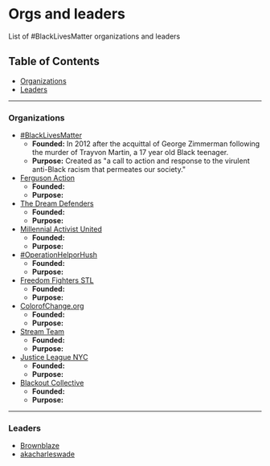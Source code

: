 Orgs and leaders
====

List of #BlackLivesMatter organizations and leaders

Table of Contents
-------

- [Organizations](#organizations)
- [Leaders](#leaders)

-------

### Organizations
- [#BlackLivesMatter](http://blacklivesmatter.com)
	* **Founded:** In 2012 after the acquittal of George Zimmerman following the murder of Trayvon Martin, a 17 year old Black teenager.
	* **Purpose:** Created as "a call to action and response to the virulent anti-Black racism that permeates our society."
- [Ferguson Action](http://fergusonaction.com/)
	* **Founded:** 
	* **Purpose:**
- [The Dream Defenders](http://dreamdefenders.org)
	* **Founded:**
	* **Purpose:**
- [Millennial Activist United](http://millennialau.tumblr.com)
	* **Founded:**
	* **Purpose:**
- [#OperationHelporHush](http://operationhelporhush.org)
	* **Founded:**
	* **Purpose:**
- [Freedom Fighters STL](https://twitter.com/FF_STL)
	* **Founded:**
	* **Purpose:**
- [ColorofChange.org](http://colorofchange.org)
	* **Founded:**
	* **Purpose:**
- [Stream Team](https://twitter.com/fergusonstream1)
	* **Founded:**
	* **Purpose:**
- [Justice League NYC](http://www.gatheringforjustice.org)
	* **Founded:**
	* **Purpose:**
- [Blackout Collective](http://www.blackoutcollective.org)
  * **Founded:**
  * **Purpose:**

-------

### Leaders
- [Brownblaze](http://twitter.com/brownblaze)
- [akacharleswade](http://twitter.com/akacharleswade)
